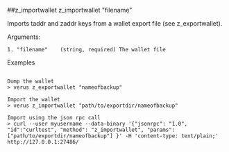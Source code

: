 ##z_importwallet
z_importwallet "filename"

Imports taddr and zaddr keys from a wallet export file (see z_exportwallet).

Arguments:
```
1. "filename"    (string, required) The wallet file

```
Examples
```

Dump the wallet
> verus z_exportwallet "nameofbackup"

Import the wallet
> verus z_importwallet "path/to/exportdir/nameofbackup"

Import using the json rpc call
> curl --user myusername --data-binary '{"jsonrpc": "1.0", "id":"curltest", "method": "z_importwallet", "params": ["path/to/exportdir/nameofbackup"] }' -H 'content-type: text/plain;' http://127.0.0.1:27486/

```
